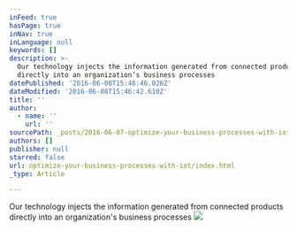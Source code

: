 ```yaml
---
inFeed: true
hasPage: true
inNav: true
inLanguage: null
keywords: []
description: >-
  Our technology injects the information generated from connected products
  directly into an organization’s business processes 
datePublished: '2016-06-08T15:46:46.026Z'
dateModified: '2016-06-08T15:46:42.610Z'
title: ''
author:
  - name: ''
    url: ''
sourcePath: _posts/2016-06-07-optimize-your-business-processes-with-iot.md
authors: []
publisher: null
starred: false
url: optimize-your-business-processes-with-iot/index.html
_type: Article

---
```

Our technology injects the information generated from connected products directly into an organization's business processes ![](https://the-grid-user-content.s3-us-west-2.amazonaws.com/2ade542d-079f-4d95-8fed-3cd5f994037a.jpg)